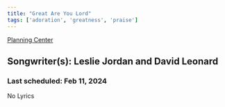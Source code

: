 ```yaml
---
title: "Great Are You Lord"
tags: ['adoration', 'greatness', 'praise']
---
```


[Planning Center](https://services.planningcenteronline.com/songs/11913845)

## Songwriter(s): Leslie Jordan and David Leonard
### Last scheduled: Feb 11, 2024          

No Lyrics
